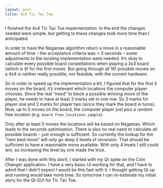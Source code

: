 ```yaml
---
layout: post
title: 4x4 Tic Tac Toe
---
```


I finished the 4x4 Tic Tac Toe implementation. In the end the changes needed were simple, but getting to these changes took more time than I anticipated.

In order to have the Negamax algorithm return a move in a reasonable amount of time &ndash; the acceptance criteria was < 3 seconds &ndash; some adjustments to the existing implementation were needed. It’s okay to calculate every possible board constellations when playing a 3x3 board (which is 9! for the first move). But going through all 16! possible moves on a 4x4 is neither really possible, nor feasible, with the current hardware.

So in order to speed up the implementation a bit, I figured that for the first 5 moves on the board, it’s irrelevant which locations the computer player chooses. Since the real &ldquo;need&rdquo; to block a possible winning move of the player, he needs to have at least 3 marks set in one row. So 3 marks for player one and 2 marks for player two (since they mark the board in turns). Now, up to 5 moves on the board, the computer player just pics a random free location (e.g. `board.free_locations.sample`).

Only after at least 5 moves the locations will be based on Negamax. Which leads to the seconds optimisation. There is also no real need to calculate _all_ possible boards &ndash; just _enough_ is sufficient. So currently the lookup for the &ldquo;next best move&rdquo; will only go deep 5 levels of recursion. That _should_ be sufficient to have a reasonable move available. With only 4 levels I still could win, so increasing the level  by one made the trick.

After I was done with this storit, I started with my Qt spike on the Coin Changer application. I have a very basic UI working for that, and I have to admit that I didn’t expect I would be this fast with it. I thought getting Qt up and running would take more time. So tomorrow I can re-estimate my initial story for the Qt GUI for Tic Tac Toe.
